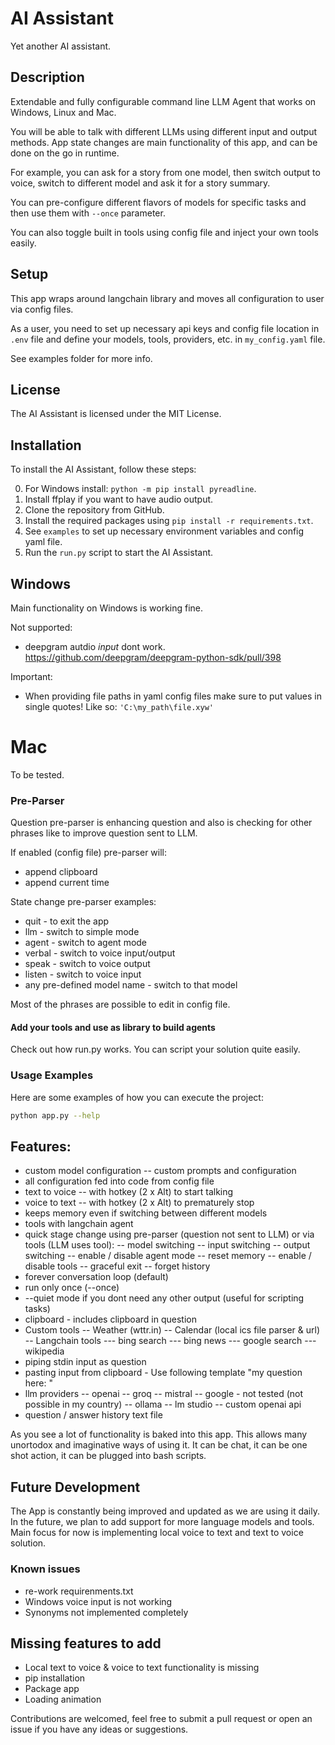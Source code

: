 # AI Assistant
Yet another AI assistant.

## Description
Extendable and fully configurable command line LLM Agent that works on Windows, Linux and Mac.

You will be able to talk with different LLMs using different input and output methods.
App state changes are main functionality of this app, and can be done on the go in runtime. 

For example, you can ask for a story from one model,
then switch output to voice, switch to different model and ask it for a story summary.

You can pre-configure different flavors of models for specific tasks and then use them with `--once` parameter.

You can also toggle built in tools using config file and inject your own tools easily.

## Setup
This app wraps around langchain library 
and moves all configuration to user via config files.

As a user, you need to set up necessary api keys and config file location in 
`.env` file and define your models, tools, providers, etc. in `my_config.yaml` file.

See examples folder for more info.

## License

The AI Assistant is licensed under the MIT License.

## Installation

To install the AI Assistant, follow these steps:

0. For Windows install: `python -m pip install pyreadline`.
1. Install ffplay if you want to have audio output.
2. Clone the repository from GitHub.
3. Install the required packages using `pip install -r requirements.txt`.
4. See `examples` to set up necessary environment variables and config yaml file.
5. Run the `run.py` script to start the AI Assistant.

## Windows
Main functionality on Windows is working fine. 

Not supported:
- deepgram autdio _input_ dont work. https://github.com/deepgram/deepgram-python-sdk/pull/398

Important:
- When providing file paths in yaml config files make sure to put values in single quotes! Like so: `'C:\my_path\file.xyw'`

# Mac
To be tested.


### Pre-Parser

Question pre-parser is enhancing question and also is checking for other phrases like to improve question sent to LLM.

If enabled (config file) pre-parser will:
- append clipboard
- append current time

State change pre-parser examples:
- quit - to exit the app
- llm - switch to simple mode
- agent - switch to agent mode
- verbal - switch to voice input/output
- speak - switch to voice output
- listen - switch to voice input
- any pre-defined model name - switch to that model

Most of the phrases are possible to edit in config file.


#### Add your tools and use as library to build agents

Check out how run.py works. You can script your solution quite easily.

### Usage Examples

Here are some examples of how you can execute the project:

```bash
python app.py --help
```


## Features:
- custom model configuration
-- custom prompts and configuration
- all configuration fed into code from config file
- text to voice
-- with hotkey (2 x Alt) to start talking
- voice to text
-- with hotkey (2 x Alt) to prematurely stop
- keeps memory even if switching between different models
- tools with langchain agent
- quick stage change using pre-parser (question not sent to LLM) or via tools (LLM uses tool):
-- model switching
-- input switching
-- output switching
-- enable / disable agent mode
-- reset memory
-- enable / disable tools
-- graceful exit
-- forget history
- forever conversation loop (default)
- run only once (--once)
- --quiet mode if you dont need any other output (useful for scripting tasks)
- clipboard - includes clipboard in question
- Custom tools
-- Weather (wttr.in)
-- Calendar (local ics file parser & url)
-- Langchain tools
--- bing search
--- bing news
--- google search
--- wikipedia
- piping stdin input as question
- pasting input from clipboard - Use following template "my question here: <paste>" 
- llm providers
-- openai
-- groq
-- mistral
-- google - not tested (not possible in my country)
-- ollama
-- lm studio
-- custom openai api
- question / answer history text file

As you see a lot of functionality is baked into this app. This allows many unortodox and imaginative ways of using it. It can be chat, it can be one shot action, it can be plugged into bash scripts.


## Future Development
The App is constantly being improved and updated as we are using it daily.
In the future, we plan to add support for more language models and tools.
Main focus for now is implementing local voice to text and text to voice solution.

### Known issues
- re-work requirenments.txt
- Windows voice input is not working
- Synonyms not implemented completely

## Missing features to add
- Local text to voice & voice to text functionality is missing
- pip installation
- Package app
- Loading animation

Contributions are welcomed, feel free to submit a pull request or open an issue if you have any ideas or suggestions.
